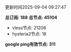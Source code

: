 更新时间2025-09-04 09:27:47

**总订阅: 188**
**总节点: 45104**
- vless节点: 21208
- hysteria2节点: 18

**google ping有效节点: 311**
